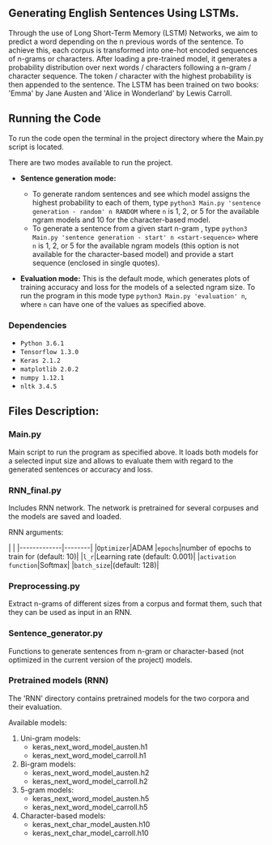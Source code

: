 ## Generating English Sentences Using LSTMs.

Through the use of Long Short-Term Memory (LSTM) Networks, we aim to predict a word depending on the n previous words of the sentence. 
To achieve this, each corpus is transformed into one-hot encoded sequences of n-grams or characters. After loading a pre-trained model, it 
generates a probability distribution over next words / characters following a n-gram / character sequence. The token / character with the
 highest probability is then appended to the sentence.
 The LSTM has been trained on two books: 'Emma' by Jane Austen and 'Alice in Wonderland' by Lewis Carroll.

## Running the Code

To run the code open the terminal in the project directory where the Main.py script is located.

There are two modes available to run the project.

- <b>Sentence generation mode:</b> 
    - To generate random sentences and see which model assigns the highest probability to each of them, type 
```python3 Main.py 'sentence generation - random' n RANDOM```
where ```n``` is 1, 2, or 5 for the available ngram models and 10 for the character-based model.
    - To generate a sentence from a given start n-gram , type 
```python3 Main.py 'sentence generation - start' n <start-sequence>```
where ```n``` is 1, 2, or 5 for the available ngram models (this option is not available for the character-based model) 
and provide a start sequence (enclosed in single quotes).

- <b>Evaluation mode:</b> This is the default mode, which generates plots of training accuracy and loss for the models of a selected ngram size. 
To run the program in this mode type ```python3 Main.py 'evaluation' n```, where ```n``` can have one of the values as specified above.

### Dependencies

* `Python 3.6.1`
* `Tensorflow 1.3.0`
* `Keras 2.1.2`
* `matplotlib 2.0.2`
* `numpy 1.12.1`
* `nltk 3.4.5`

## Files Description: 

### Main.py 

Main script to run the program as specified above. It loads both models for a selected input size and allows to evaluate them with regard to the 
generated sentences or accuracy and loss.

### RNN_final.py

Includes RNN network. The network is pretrained for several corpuses and the models are saved and loaded.

RNN arguments:


 | |
	|-------------|--------|
	|`Optimizer`|ADAM
	|`epochs`|number of epochs to train for (default: 10)|
	|`l_r`|Learning rate (default: 0.001)|
	|`activation function`|Softmax|
	|`batch_size`|(default: 128)|

### Preprocessing.py

Extract n-grams of different sizes from a corpus and format them, such that they can be used as input
 in an RNN.
 
 ### Sentence_generator.py
 Functions to generate sentences from n-gram or character-based (not optimized in the current version of the project) models.

### Pretrained models (RNN)

The 'RNN' directory contains pretrained models for the two corpora and their evaluation.

Available models:
1. Uni-gram models:
    - keras_next_word_model_austen.h1
    - keras_next_word_model_carroll.h1
2. Bi-gram models:
    - keras_next_word_model_austen.h2
    - keras_next_word_model_carroll.h2
3. 5-gram models:
    - keras_next_word_model_austen.h5
    - keras_next_word_model_carroll.h5
4. Character-based models:
    - keras_next_char_model_austen.h10
    - keras_next_char_model_carroll.h10
